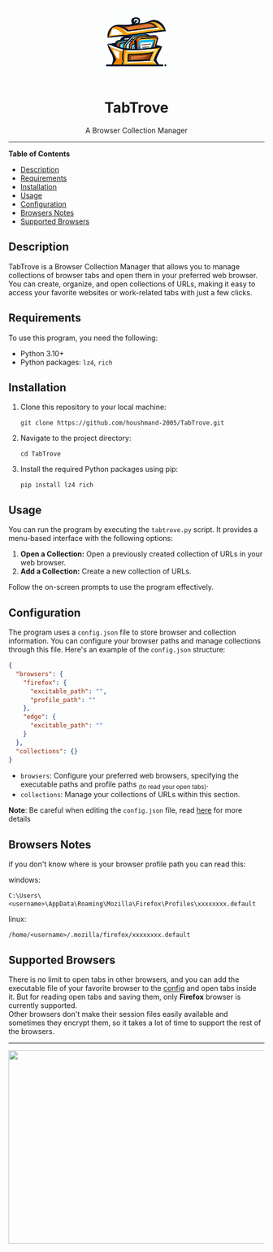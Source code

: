 <p align="center">
      <img width="140" height="140" src="readme_files/logo.jpg">
</p>
<h1 align="center"/>TabTrove</h1>
<p align="center">
    A Browser Collection Manager
</p>
<hr/>

**Table of Contents**

- [Description](#description)
- [Requirements](#requirements)
- [Installation](#installation)
- [Usage](#usage)
- [Configuration](#configuration)
- [Browsers Notes](#browsers-notes)
- [Supported Browsers](#supported-browsers)

## Description

TabTrove is a Browser Collection Manager that allows you to manage collections of browser tabs and open them in your preferred web browser. You can create, organize, and open collections of URLs, making it easy to access your favorite websites or work-related tabs with just a few clicks.

## Requirements

To use this program, you need the following:

- Python 3.10+
- Python packages: `lz4`, `rich`

## Installation

1. Clone this repository to your local machine:

   ```shell
   git clone https://github.com/houshmand-2005/TabTrove.git
   ```

2. Navigate to the project directory:

   ```shell
   cd TabTrove
   ```

3. Install the required Python packages using pip:

   ```shell
   pip install lz4 rich
   ```

## Usage

You can run the program by executing the `tabtrove.py` script. It provides a menu-based interface with the following options:

1. **Open a Collection:** Open a previously created collection of URLs in your web browser.
2. **Add a Collection:** Create a new collection of URLs.

Follow the on-screen prompts to use the program effectively.

## Configuration

The program uses a `config.json` file to store browser and collection information. You can configure your browser paths and manage collections through this file. Here's an example of the `config.json` structure:

```json
{
  "browsers": {
    "firefox": {
      "excitable_path": "",
      "profile_path": ""
    },
    "edge": {
      "excitable_path": ""
    }
  },
  "collections": {}
}
```

- `browsers`: Configure your preferred web browsers, specifying the executable paths and profile paths <sub>(to read your open tabs)</sub>.
- `collections`: Manage your collections of URLs within this section.

**Note**: Be careful when editing the `config.json` file, read [here](#browsers-notes) for more details

## Browsers Notes

if you don't know where is your browser profile path you can read this:

windows:

```shell
C:\Users\<username>\AppData\Roaming\Mozilla\Firefox\Profiles\xxxxxxxx.default
```

linux:

```shell
/home/<username>/.mozilla/firefox/xxxxxxxx.default
```

## Supported Browsers

There is no limit to open tabs in other browsers, and you can add the executable file of your favorite browser to the [config](#configuration) and open tabs inside it.
But for reading open tabs and saving them, only **Firefox** browser is currently supported.
<br>
Other browsers don't make their session files easily available and sometimes they encrypt them, so it takes a lot of time to support the rest of the browsers.

<hr>
<div align="center">
<img src="readme_files/tabtrove.gif" width="710" height="380"/>
</div>
